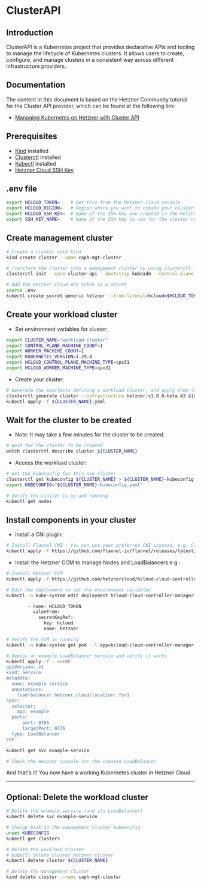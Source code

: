 # ClusterAPI

## Introduction

ClusterAPI is a Kubernetes project that provides declarative APIs and tooling to manage the lifecycle of Kubernetes clusters. It allows users to create, configure, and manage clusters in a consistent way across different infrastructure providers.

## Documentation

The content in this document is based on the Hetzner Community tutorial for the Cluster API provider, which can be found at the following link:
- [Managing Kubernetes on Hetzner with Cluster API](https://community.hetzner.com/tutorials/kubernetes-on-hetzner-with-cluster-api)

## Prerequisites
- [Kind](https://kind.sigs.k8s.io/docs/user/quick-start/) installed
- [Clusterctl](https://cluster-api.sigs.k8s.io/user/quick-start.html#install-clusterctl) installed
- [Kubectl](https://kubernetes.io/docs/tasks/tools/) installed
- [Hetzner Cloud SSH Key](https://docs.hetzner.cloud/#introduction)

## .env file

```bash
export HCLOUD_TOKEN=    # Get this from the Hetzner Cloud console
export HCLOUD_REGION=   # Region where you want to create your clusters (e.g., "fsn1", "nbg1", etc.)
export HCLOUD_SSH_KEY=  # Name of the SSH key you created in the Hetzner Cloud console
export SSH_KEY_NAME=    # Name of the SSH key to use for the cluster nodes
```

## Create management cluster

```bash
# Create a cluster with Kind
kind create cluster --name caph-mgt-cluster

# Transform the cluster into a management cluster by using clusterctl init.
clusterctl init --core cluster-api --bootstrap kubeadm --control-plane kubeadm --infrastructure hetzner

# Add the Hetzner Cloud API token as a secret
source .env
kubectl create secret generic hetzner --from-literal=hcloud=$HCLOUD_TOKEN
```

## Create your workload cluster

- Set environment variables for cluster:
```bash
export CLUSTER_NAME="workload-cluster"
export CONTROL_PLANE_MACHINE_COUNT=1
export WORKER_MACHINE_COUNT=1
export KUBERNETES_VERSION=1.29.4
export HCLOUD_CONTROL_PLANE_MACHINE_TYPE=cpx31
export HCLOUD_WORKER_MACHINE_TYPE=cpx31
```

- Create your cluster:
```bash
# Generate the manifests defining a workload cluster, and apply them to the bootstrap cluster
clusterctl generate cluster --infrastructure hetzner:v1.0.0-beta.43 ${CLUSTER_NAME} > ${CLUSTER_NAME}.yaml
kubectl apply -f ${CLUSTER_NAME}.yaml
```

## Wait for the cluster to be created

- Note: It may take a few minutes for the cluster to be created.  

```bash
# Wait for the cluster to be created
watch clusterctl describe cluster ${CLUSTER_NAME}
```

- Access the workload cluster:
```bash
# Get the kubeconfig for this new cluster
clusterctl get kubeconfig ${CLUSTER_NAME} > ${CLUSTER_NAME}-kubeconfig.yaml
export KUBECONFIG="${CLUSTER_NAME}-kubeconfig.yaml"

# Verify the cluster is up and running
kubectl get nodes
```

## Install components in your cluster

- Install a CNI plugin:
```bash
# Install Flannel CNI - You can use your preferred CNI instead, e.g. Cilium
kubectl apply -f https://github.com/flannel-io/flannel/releases/latest/download/kube-flannel.yml
```
- Install the Hetzner CCM to manage Nodes and LoadBalancers e.g.:
```bash
# Install Hetzner CCM
kubectl apply -f https://github.com/hetznercloud/hcloud-cloud-controller-manager/releases/latest/download/ccm.yaml

# Edit the deployment to set the environment variables
kubectl -n kube-system edit deployment hcloud-cloud-controller-manager

        - name: HCLOUD_TOKEN
          valueFrom:
            secretKeyRef:
              key: hcloud
              name: hetzner

# Verify the CCM is running
kubectl -n kube-system get pod  -l app=hcloud-cloud-controller-manager

# Deploy an example LoadBalancer service and verify it works
kubectl apply -f - <<EOF
apiVersion: v1
kind: Service
metadata:
  name: example-service
  annotations:
    load-balancer.hetzner.cloud/location: fsn1
spec:
  selector:
    app: example
  ports:
    - port: 8765
      targetPort: 9376
  type: LoadBalancer
EOF

kubectl get svc example-service

# Check the Hetzner console for the created LoadBalancer
```

And that's it! You now have a working Kubernetes cluster in Hetzner Cloud.

---

## Optional: Delete the workload cluster

```bash
# Delete the example service (and its LoadBalancer)
kubectl delete svc example-service

# Change back to the management cluster kubeconfig
unset KUBECONFIG
kubectl get clusters

# Delete the workload cluster
# kubectl delete cluster hetzner-cluster
kubectl delete cluster ${CLUSTER_NAME}

# Delete the management cluster
kind delete cluster --name caph-mgt-cluster
```
